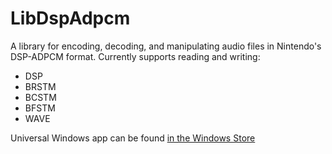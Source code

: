# LibDspAdpcm
A library for encoding, decoding, and manipulating audio files in Nintendo's DSP-ADPCM format.
Currently supports reading and writing:
* DSP
* BRSTM
* BCSTM
* BFSTM
* WAVE

Universal Windows app can be found [in the Windows Store](https://www.microsoft.com/store/apps/9nblggh4s2wn)
